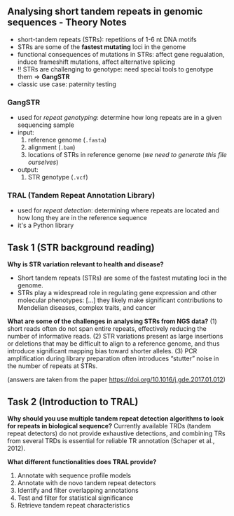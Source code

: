 ## Analysing short tandem repeats in genomic sequences - Theory Notes

* short-tandem repeats (STRs): repetitions of 1-6 nt DNA motifs
* STRs are some of the **fastest mutating** loci in the genome
* functional consequences of mutations in STRs: affect gene regualation, induce frameshift mutations, affect alternative splicing
* ‼️ STRs are challenging to genotype: need special tools to genotype them $\Rightarrow$ **GangSTR**
* classic use case: paternity testing

### GangSTR
* used for *repeat genotyping*: determine how long repeats are in a given sequencing sample
* input:
  1) reference genome (`.fasta`)
  2) alignment (`.bam`)
  3) locations of STRs in reference genome (*we need to generate this file ourselves*)
* output:
  1) STR genotype (`.vcf`)

### TRAL (Tandem Repeat Annotation Library)
* used for *repeat detection*: determining where repeats are located and how long they are in the reference sequence
* it's a Python library


## Task 1 (STR background reading)

**Why is STR variation relevant to health and disease?**
* Short tandem repeats (STRs) are some of the fastest mutating loci in the genome.
* STRs play a widespread role in regulating gene expression and other molecular phenotypes: [...] they likely make significant contributions to
Mendelian diseases, complex traits, and cancer

**What are some of the challenges in analysing STRs from NGS data?**
(1) short reads often do not span entire repeats, effectively reducing the number of informative reads. 
(2) STR variations present as large insertions or deletions that may be difficult to align to a reference genome, and thus introduce significant mapping bias toward shorter alleles. 
(3) PCR amplification during library preparation often introduces “stutter” noise in the number of repeats at STRs.

(answers are taken from the paper https://doi.org/10.1016/j.gde.2017.01.012)


## Task 2 (Introduction to TRAL)
**Why should you use multiple tandem repeat detection algorithms to look for repeats in biological sequence?**
Currently available TRDs (tandem repeat detectors) do not provide exhaustive detections, and combining TRs from several TRDs is essential for
reliable TR annotation (Schaper et al., 2012).

**What different functionalities does TRAL provide?**
1. Annotate with sequence profile models
2. Annotate with de novo tandem repeat detectors
3. Identify and filter overlapping annotations
4. Test and filter for statistical significance
5. Retrieve tandem repeat characteristics
